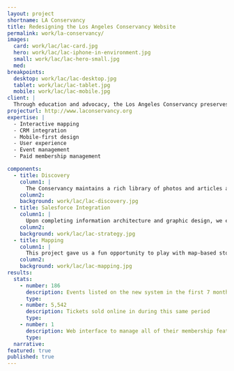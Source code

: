 ```yaml
---
layout: project
shortname: LA Conservancy
title: Redesigning the Los Angeles Conservancy Website
permalink: work/la-conservancy/
images:
  card: work/lac/lac-card.jpg
  hero: work/lac/lac-iphone-in-environment.jpg
  small: work/lac/lac-hero-small.jpg
  med: 
breakpoints:
  desktop: work/lac/lac-desktop.jpg
  tablet: work/lac/lac-tablet.jpg
  mobile: work/lac/lac-mobile.jpg
client: |
  Through education and advocacy, the Los Angeles Conservancy preserves historic buildings. When we met the Conservancy team, they were struggling to engage stakeholders through their aging website and cumbersome collection of online giving and event management tools. They wanted an interactive and mobile-friendly solution that would allow their constituents to easily sign up for walking tours and explore their community's rich architectural history.
projecturl: http://www.laconservancy.org
expertise: |
  - Interactive mapping
  - CRM integration
  - Mobile-first design
  - User experience
  - Event management
  - Paid membership management

components:
  - title: Discovery
    column1: |
      The Conservancy maintains a rich library of photos and articles about hundreds of unique buildings throughout Los Angeles County. We had an opportunity to visit this library when we kicked off our onsite discovery work. During this phase of the project, we utilized a number of "card sorting" exercises to focus our approach to tackling this large, complex redesign.
    column2:
    background: work/lac/lac-discovery.jpg 
  - title: Salesforce Integration
    column1: |
      Upon completing information architecture and graphic design, we embarked upon an ambitious CRM integration, the likes of which had never been done before. This project led to a number of open source contributions, such as improvements to the Leaflet, MailChimp, iATS, and Salesforce modules for Drupal. The result was a seamless e-commerce and event ticketing solution that supports real-time data syncing between Drupal and Salesforce.
    column2:
    background: work/lac/lac-strategy.jpg
  - title: Mapping
    column1: |
      This project gave us a fun opportunity to play with map-based storytelling. We built interactive maps with geolocation and proximity search features that help people learn about historic locations on their mobile devices while they are out and about exploring the city.
    column2:
    background: work/lac/lac-mapping.jpg
results:
  stats:
    - number: 186
      description: Events listed on the new system in the first 7 months
      type:
    - number: 5,542
      description: Tickets sold online in during this same period
      type:
    - number: 1
      description: Web interface to manage all of their membership features
      type:
  narrative:
featured: true
published: true
---
```


